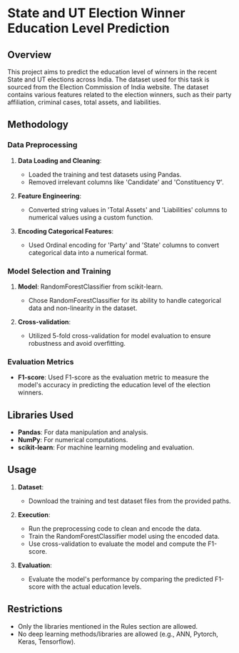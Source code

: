 # State and UT Election Winner Education Level Prediction

## Overview

This project aims to predict the education level of winners in the recent State and UT elections across India. The dataset used for this task is sourced from the Election Commission of India website. The dataset contains various features related to the election winners, such as their party affiliation, criminal cases, total assets, and liabilities.

## Methodology

### Data Preprocessing

1. **Data Loading and Cleaning**: 
    - Loaded the training and test datasets using Pandas.
    - Removed irrelevant columns like 'Candidate' and 'Constituency ∇'.

2. **Feature Engineering**: 
    - Converted string values in 'Total Assets' and 'Liabilities' columns to numerical values using a custom function.
  
3. **Encoding Categorical Features**: 
    - Used Ordinal encoding for 'Party' and 'State' columns to convert categorical data into a numerical format.

### Model Selection and Training

1. **Model**: RandomForestClassifier from scikit-learn.
    - Chose RandomForestClassifier for its ability to handle categorical data and non-linearity in the dataset.
  
2. **Cross-validation**: 
    - Utilized 5-fold cross-validation for model evaluation to ensure robustness and avoid overfitting.

### Evaluation Metrics

- **F1-score**: Used F1-score as the evaluation metric to measure the model's accuracy in predicting the education level of the election winners.

## Libraries Used

- **Pandas**: For data manipulation and analysis.
- **NumPy**: For numerical computations.
- **scikit-learn**: For machine learning modeling and evaluation.

## Usage

1. **Dataset**: 
    - Download the training and test dataset files from the provided paths.

2. **Execution**: 
    - Run the preprocessing code to clean and encode the data.
    - Train the RandomForestClassifier model using the encoded data.
    - Use cross-validation to evaluate the model and compute the F1-score.

3. **Evaluation**: 
    - Evaluate the model's performance by comparing the predicted F1-score with the actual education levels.

## Restrictions

- Only the libraries mentioned in the Rules section are allowed.
- No deep learning methods/libraries are allowed (e.g., ANN, Pytorch, Keras, Tensorflow).
